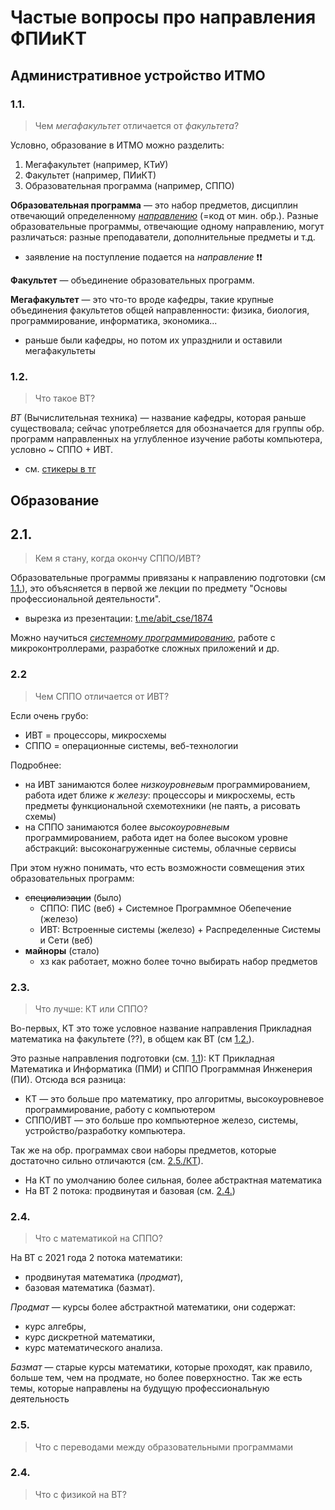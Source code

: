 # Частые вопросы про направления ФПИиКТ
## Административное устройство ИТМО
### 1.1. 
> Чем *мегафакультет* отличается от *факультета*? 

Условно, образование в ИТМО можно разделить:
1. Мегафакультет (например, КТиУ)
2. Факультет (например, ПИиКТ)
3. Образовательная программа (например, СППО)

**Образовательная программа** — это набор предметов, дисциплин отвечающий определенному [*направлению*](https://base.garant.ru/70480868/53f89421bbdaf741eb2d1ecc4ddb4c33/) (=код от мин. обр.). Разные образовательные программы, отвечающие одному направлению, могут различаться: разные преподаватели, дополнительные предметы и т.д. 
- заявление на поступление подается на *направление* ❗❗


**Факультет** — объединение образовательных программ. 

**Мегафакультет** — это что-то вроде кафедры, такие крупные объединения факультетов общей направленности: физика, биология, программирование, информатика, экономика...
- раньше были кафедры, но потом их упразднили и оставили мегафакультеты 

### 1.2. 
> Что такое ВТ?

*ВТ* (Вычислительная техника) — название кафедры, которая раньше существовала; сейчас употребляется для обозначается для группы обр. программ направленных на углубленное изучение работы компьютера, условно ~ СППО + ИВТ.
- см. [стикеры в тг](t.me/addstickers/trueVT)

## Образование
## 2.1. 
> Кем я стану, когда окончу СППО/ИВТ?

Образовательные программы привязаны к направлению подготовки (см [1.1.](#1.1.)), это объясняется в первой же лекции по предмету "Основы профессиональной деятельности".
- вырезка из презентации: [t.me/abit_cse/1874](t.me/abit_cse/1874)

Можно научиться [*системному программированию*](https://youtu.be/ywUvhPsd6Ew), работе с микроконтроллерами, разработке сложных приложений и др.

### 2.2
> Чем СППО отличается от ИВТ?

Если очень грубо:
- ИВТ = процессоры, микросхемы
- СППО = операционные системы, веб-технологии

Подробнее:
- на ИВТ занимаются более *низкоуровневым* программированием, работа идет ближе *к железу*: процессоры и микросхемы, есть предметы функциональной схемотехники (не паять, а рисовать схемы)
- на СППО занимаются более *высокоуровневым* программированием, работа идет на более высоком уровне абстракций: высоконагруженные системы, облачные сервисы

При этом нужно понимать, что есть возможности совмещения этих образовательных программ: 
- ~~специализации~~ (было)
	- СППО: ПИС (веб) + Системное Программное Обепечение (железо)
	- ИВТ: Встроенные системы (железо) + Распределенные Системы и Сети (веб)
- **майноры** (стало)
	- хз как работает, можно более точно выбирать набор предметов

### 2.3.
> Что лучше: КТ или СППО?

Во-первых, КТ это тоже условное название направления Прикладная математика на факультете (??), в общем как ВТ (см [1.2.](#1.2.)).

Это разные направления подготовки (см. [1.1](#1.1)):  КТ Прикладная Математика и Информатика (ПМИ) и СППО Программная Инженерия (ПИ). Отсюда вся разница:
- КТ  — это больше про математику, про алгоритмы, высокоуровневое программирование, работу с компьютером
- СППО/ИВТ — это больше про компьютерное железо, системы, устройство/разработку компьютера.

Так же на обр. программах свои наборы предметов, которые достаточно сильно отличаются (см. [2.5./КТ](#2.5.)). 
- На КТ по умолчанию более сильная, более абстрактная математика
- На ВТ 2 потока: продвинутая и базовая (см. [2.4.](#2.4))
 
### 2.4. 
> Что с математикой на СППО?

На ВТ с 2021 года 2 потока математики: 
- продвинутая математика (*продмат*),
- базовая математика (базмат).

*Продмат* — курсы более абстрактной математики, они содержат:
- курс алгебры,
- курс дискретной математики,
- курс математического анализа.

*Базмат* — старые курсы математики, которые проходят, как правило, больше тем, чем на продмате, но более поверхностно. Так же есть темы, которые направлены на будущую профессиональную деятельность 

### 2.5.
> Что с переводами между образовательными программами


### 2.4. 
> Что с физикой на ВТ?
